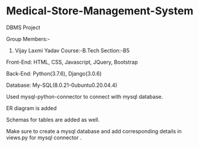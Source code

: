 # Medical-Store-Management-System

DBMS Project

Group Members:-

1) Vijay Laxmi Yadav
Course:-B.Tech
Section:-B5

Front-End: HTML, CSS, Javascript, JQuery, Bootstrap

Back-End: Python(3.7.6), Django(3.0.6)

Database: My-SQL(8.0.21-0ubuntu0.20.04.4)

Used mysql-python-connector to connect with mysql database.

ER diagram is added

Schemas for tables are added as well.

Make sure to create a mysql database and add corresponding details in views.py for mysql connector
.
